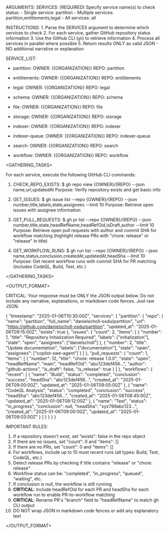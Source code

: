 ARGUMENTS:
    SERVICES: (REQUIRED) Specify service name(s) to check status:
        - Single service: partition
        - Multiple services: partition,entitlements,legal
        - All services: all

INSTRUCTIONS:
    1. Parse the SERVICES argument to determine which services to check
    2. For each service, gather GitHub repository status information
    3. Use the GitHub CLI (`gh`) to retrieve information
    4. Process all services in parallel where possible
    5. Return results ONLY as valid JSON - NO additional narrative or explanation

SERVICE_LIST:
- partition:
    OWNER: {{ORGANIZATION}}
    REPO: partition

- entitlements:
    OWNER: {{ORGANIZATION}}
    REPO: entitlements

- legal:
    OWNER: {{ORGANIZATION}}
    REPO: legal

- schema:
    OWNER: {{ORGANIZATION}}
    REPO: schema

- file:
    OWNER: {{ORGANIZATION}}
    REPO: file

- storage:
    OWNER: {{ORGANIZATION}}
    REPO: storage

- indexer:
    OWNER: {{ORGANIZATION}}
    REPO: indexer

- indexer-queue:
    OWNER: {{ORGANIZATION}}
    REPO: indexer-queue

- search:
    OWNER: {{ORGANIZATION}}
    REPO: search

- workflow:
    OWNER: {{ORGANIZATION}}
    REPO: workflow


<GATHERING_TASKS>

For each service, execute the following GitHub CLI commands:

1. CHECK_REPO_EXISTS:
    $ gh repo view {OWNER}/{REPO} --json name,url,updatedAt
    Purpose: Verify repository exists and get basic info

2. GET_ISSUES:
    $ gh issue list --repo {OWNER}/{REPO} --json number,title,labels,state,assignees --limit 10
    Purpose: Retrieve open issues with assignee information

3. GET_PULL_REQUESTS:
    $ gh pr list --repo {OWNER}/{REPO} --json number,title,state,headRefName,headRefOid,isDraft,author --limit 10
    Purpose: Retrieve open pull requests with author and commit SHA for workflow matching (highlight release PRs with "chore: release" or "release" in title)

4. GET_WORKFLOW_RUNS:
    $ gh run list --repo {OWNER}/{REPO} --json name,status,conclusion,createdAt,updatedAt,headSha --limit 10
    Purpose: Get recent workflow runs with commit SHA for PR matching (includes CodeQL, Build, Test, etc.)

</GATHERING_TASKS>


<OUTPUT_FORMAT>

CRITICAL: Your response must be ONLY the JSON output below. Do not include any narrative, explanations, or markdown code fences. Just raw JSON.

{
  "timestamp": "2025-01-06T10:30:00Z",
  "services": {
    "partition": {
      "repo": {
        "name": "partition",
        "full_name": "danielscholl-osdu/partition",
        "url": "https://github.com/danielscholl-osdu/partition",
        "updated_at": "2025-01-06T09:15:00Z",
        "exists": true
      },
      "issues": {
        "count": 2,
        "items": [
          {
            "number": 1,
            "title": "Repository Initialization Required",
            "labels": ["initialization"],
            "state": "open",
            "assignees": ["danielscholl"]
          },
          {
            "number": 2,
            "title": "Update documentation",
            "labels": ["documentation"],
            "state": "open",
            "assignees": ["copilot-swe-agent"]
          }
        ]
      },
      "pull_requests": {
        "count": 1,
        "items": [
          {
            "number": 12,
            "title": "chore: release 1.0.0",
            "state": "open",
            "headRefName": "main",
            "headRefOid": "abc123def456...",
            "author": "github-actions",
            "is_draft": false,
            "is_release": true
          }
        ]
      },
      "workflows": {
        "recent": [
          {
            "name": "Build",
            "status": "completed",
            "conclusion": "success",
            "headSha": "abc123def456...",
            "created_at": "2025-01-06T09:00:00Z",
            "updated_at": "2025-01-06T09:05:00Z"
          },
          {
            "name": "CodeQL Analysis",
            "status": "completed",
            "conclusion": "success",
            "headSha": "abc123def456...",
            "created_at": "2025-01-06T08:45:00Z",
            "updated_at": "2025-01-06T09:12:00Z"
          },
          {
            "name": "Test",
            "status": "in_progress",
            "conclusion": null,
            "headSha": "xyz789abc123...",
            "created_at": "2025-01-06T09:00:00Z",
            "updated_at": "2025-01-06T09:03:00Z"
          }
        ]
      }
    }
  }
}

IMPORTANT RULES:
1. If a repository doesn't exist, set "exists": false in the repo object
2. If there are no issues, set "count": 0 and "items": []
3. If there are no PRs, set "count": 0 and "items": []
4. For workflows, include up to 10 most recent runs (all types: Build, Test, CodeQL, etc.)
5. Detect release PRs by checking if title contains "release" or "chore: release"
6. Workflow status can be: "completed", "in_progress", "queued", "waiting", etc.
7. If conclusion is null, the workflow is still running
8. **CRITICAL**: Include headRefOid for each PR and headSha for each workflow run to enable PR-to-workflow matching
9. **CRITICAL**: Rename PR's "branch" field to "headRefName" to match gh CLI output
10. DO NOT wrap JSON in markdown code fences or add any explanatory text

</OUTPUT_FORMAT>
